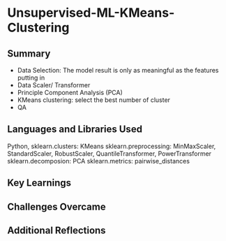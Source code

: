 # Unsupervised-ML-KMeans-Clustering
## Summary
-  Data Selection: The model result is only as meaningful as the features putting in
-  Data Scaler/ Transformer
-  Principle Component Analysis (PCA)
-  KMeans clustering: select the best number of cluster
-  QA
  
## Languages and Libraries Used
Python, 
sklearn.clusters: KMeans
sklearn.preprocessing: MinMaxScaler, StandardScaler, RobustScaler, QuantileTransformer, PowerTransformer
sklearn.decomposion: PCA
sklearn.metrics: pairwise_distances

## Key Learnings

## Challenges Overcame

## Additional Reflections
